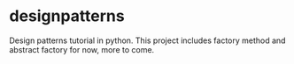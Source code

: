 # designpatterns
Design patterns tutorial in python.
This project includes factory method and abstract factory for now, more to come.

